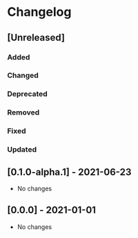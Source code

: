 # Changelog

## [Unreleased]

### Added

### Changed

### Deprecated

### Removed

### Fixed

### Updated

## [0.1.0-alpha.1] - 2021-06-23
- No changes

## [0.0.0] - 2021-01-01
- No changes
